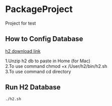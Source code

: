 # PackageProject

Project for test

## How to Config Database

[h2 download link](http://www.h2database.com/html/download.html)

1.Unzip h2 db to paste in Home (for Mac)<br>
2.To use command chmod +x /User/h2/bin/h2.sh<br>
3.To use command cd directory<br> 

## Run H2 Database

```bash
./h2.sh
```
